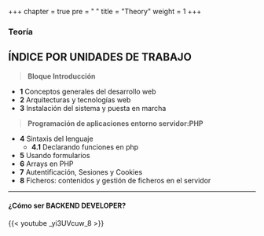 +++
chapter = true
pre = "<b> </b>"
title = "Theory"
weight = 1
+++

### Teoría

## ÍNDICE POR UNIDADES DE TRABAJO

> **Bloque Introducción**
>

+ **1** Conceptos generales del desarrollo web
+ **2** Arquitecturas y tecnologías web
+ **3** Instalación del sistema y puesta en marcha

> **Programación de aplicaciones entorno servidor:PHP**
>

+ **4** Sintaxis del lenguaje
    - **4.1** Declarando funciones en php
+ **5** Usando formularios
+ **6** Arrays en PHP
+ **7** Autentificación, Sesiones y Cookies
+ **8** Ficheros: contenidos y gestión de ficheros en el servidor

---

#### ¿Cómo ser BACKEND DEVELOPER?

{{< youtube _yi3UVcuw_8 >}}